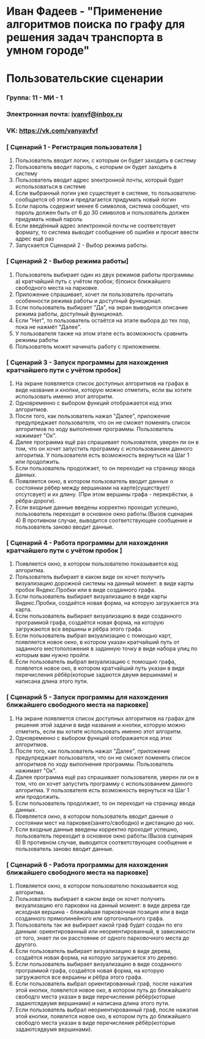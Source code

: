 # Иван Фадеев - "Применение алгоритмов поиска по графу для решения задач транспорта в умном городе"
# Пользовательские сценарии

### Группа: 11 - МИ - 1
### Электронная почта: ivanvf@inbox.ru
### VK: https://vk.com/vanyavfvf


### [ Сценарий 1 - Регистрация пользователя ]

1. Пользователь вводит логин, с которым он будет заходить в систему
2. Пользователь вводит пароль, с которым он будет заходить в систему
3. Пользователь вводит адрес электронной почты, который будет использоваться в системе
4. Если выбранный логин уже существует в системе, то пользователю сообщается об этом и предлагается придумать новый логин
5. Если пароль содержит менее 6 символов, система сообщает, что пароль должен быть от 6 до 30 символов и пользователь должен придумать новый пароль
6. Если введённый адрес электронной почты не соответствует формату, то система выводит сообщение об ошибке и просит ввести адрес ещё раз
7. Запускается Сценарий 2 - Выбор режима работы.

### [ Сценарий 2 - Выбор режима работы]

1. Пользователь выбирает один из двух режимов работы программы: a) кратчайший путь с учётом пробок; б)поиск ближайшего свободного места на парковке.
2. Приложение спрашивает, хочет ли пользователь прочитать особенности режима работы и доступный функционал.
3. Если пользователь выбирает "Да", на экран выводится описание режима работы, доступный функционал.
4. Если "Нет", то пользователь остаётся на этапе выбора до тех пор, пока не нажмёт "Далее".
5. У пользователя также на этом этапе есть возможность сравнить режимы работы
6. Пользователь может начинать работу с приложением.

### [ Сценарий 3 - Запуск программы для нахождения кратчайшего пути с учётом пробок]

1. На экране появляется список доступных алгоритмов на графах в виде названия и кнопки, которую можно отметить, если вы хотите использовать именно этот алгоритм.
2. Одновременно с выбором функций отображается код этих алгоритмов.
3. После того, как пользователь нажал "Далее", приложение предупреджает пользователя, что он не сможет поменять список алгоритмов по ходу выполнения программы. Пользователь нажимает "Ок".
4. Далее программа ещё раз спрашивает пользователя, уверен ли он в том, что он хочет запустить программу с использованием данного алгоритма. У пользователя есть возможность вернуться на Шаг 1 или продолжить.
5. Если пользователь продолжает, то он переходит на страницу ввода данных. 
6. Появляется окно, в котором пользователь вводит данные о состоянии рёбер между вершинами на карте(существует/отсутсвует) и их длину. (При этом вершины графа - перекрёстки, а рёбра-дороги).
6. Если входные данные введены корректно проходит успешно, пользователь переходит в основное окно работы.(Вызов сценария 4) В противном случае, выводится соответствующее сообщение и пользователь заново вводит данные.

### [ Сценарий 4 - Работа программы для нахождения кратчайшего пути с учётом пробок ]

1. Появляется окно, в котором пользователю показывается код алгоритма.
2. Пользователь выбирает в каком виде он хочет получить визуализацию дорожной системы на данный момент: в виде карты пробок Яндекс.Пробки или в виде созданного графа.
3. Если пользователь выбирает визуализацию в виде карты Яндекс.Пробки, создаётся новая форма, на которую загружается эта карта. 
4. Если пользователь выбирает визуализацию в виде созданного программой графа, создаётся новая форма, на которую загружаются все вершины и рёбра этого графа.
5. Если пользователь выбрал визуализацию с помощью карт, появляется новое окно, в котором указан кратчайший путь от заданного местоположения в заданную точку в виде набора улиц по которым вам нужно пройти.
6. Если пользователь выбрал визуализацию с помощью графа, появлется новое око, в котором кратчайший путь указан в виде перечисления рёбёр(которые задаются двумя вершинами) и написана длина этого пути.

### [ Сценарий 5 - Запуск программы для нахождения ближайшего свободного места на парковке]

1. На экране появляется список доступных алгоритмов на графах для решения этой задачи в виде названия и кнопки, которую можно отметить, если вы хотите использовать именно этот алгоритм.
2. Одновременно с выбором функций отображается код этих алгоритмов.
3. После того, как пользователь нажал "Далее", приложение предупреджает пользователя, что он не сможет поменять список алгоритмов по ходу выполнения программы. Пользователь нажимает "Ок".
4. Далее программа ещё раз спрашивает пользователя, уверен ли он в том, что он хочет запустить программу с использованием данного алгоритма. У пользователя есть возможность вернуться на Шаг 1 или продолжить.
5. Если пользователь продолжает, то он переходит на страницу ввода данных. 
6. Появляется окно, в котором пользователь вводит данные о состоянии мест на парковке(занято/свободно) и дистанцию до них.
7. Если входные данные введены корректно проходит успешно, пользователь переходит в основное окно работы.(Вызов сценария 6) В противном случае, выводится соответствующее сообщение и пользователь заново вводит данные.




### [ Сценарий 6 - Работа программы для нахождения ближайшего свободного места на парковке]

1. Появляется окно, в котором пользователю показывается код алгоритма.
2. Пользователь выбирает в каком виде он хочет получить визуализацию его парковки на данный момент: в виде дерева где исходная вершина - ближайшая парковочная позиция или в виде созданного прямолинейного или ортогонального графа.
3. Пользователь так же выбирает какой граф будет создан по его данным: ориентированный или неориентированный, в зависимости от того, знает ли он расстояние от одного парковочного места до другого.
4. Если пользователь выбирает визуализацию в виде дерева, создаётся новая форма, на которую загружается это дерево. 
5. Если пользователь выбирает визуализацию в виде созданного программой графа, создаётся новая форма, на которую загружаются все вершины и рёбра этого графа.
6. Если пользователь выбрал ориентированный граф,  после нажатия этой кнопки, появлется новое око, в котором путь до ближайшего свободго места указан в виде перечисления рёбёр(которые задаютсядвумя вершинами) и написана длина этого пути.
7. Если пользователь выбрал неориентированный граф,  после нажатия этой кнопки, появлется новое око, в котором путь до ближайшего свободго места указан в виде перечисления рёбёр(которые задаютсядвумя вершинами).


